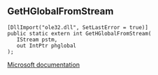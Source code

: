 ## GetHGlobalFromStream

```
[DllImport("ole32.dll", SetLastError = true)]
public static extern int GetHGlobalFromStream(
   IStream pstm,
   out IntPtr phglobal
);
```

[Microsoft documentation](TODO)
